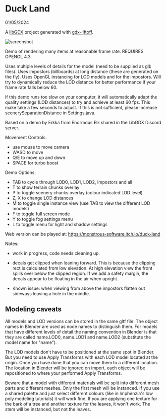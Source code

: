 # Duck Land
01/05/2024

A [libGDX](https://libgdx.com/) project generated with [gdx-liftoff](https://github.com/tommyettinger/gdx-liftoff).

![screenshot](https://github.com/MonstrousSoftware/Duck-Land/assets/49096535/0c6ce918-a332-473c-b4cf-a95b23acc235)

Demo of rendering many items at reasonable frame rate.
REQUIRES OPENGL 4.3.

Uses multiple levels of details for the model (need to be supplied as glb files). 
Uses impostors (billboards) at long distance (these are generated on the fly).
Uses OpenGL instancing for LOD models and for the impostors.
Will try to dynamically reduce the LOD distance for better performance if your frame rate falls below 60.


If this demo runs too slow on your computer, it will automatically adapt the quality settings (LOD distances) to try and achieve at least 60 fps.
This make take a few seconds to adjust.  If this is not sufficient, please increase scenerySeparationDistance in Settings.java.

Based on a demo by Erkka from Enormous Elk shared in the LibGDX Discord server.


Movement Controls:
- use mouse to move camera
- WASD to move
- Q/E to move up and down
- SPACE for turbo boost

Demo Options:
- TAB to cycle through LOD0, LOD1, LOD2, Impostors and all
- T to show terrain chunks overlay
- P to toggle scenery chunks overlay (colour indicated LOD level)
- Z, X to change LOD distances
- M to toggle single instance view (use TAB to view the different LOD models)
- F to toggle full screen mode
- Y to toggle fog settings menu
- L to toggle menu for light and shadow settings

Web version can be played at: https://monstrous-software.itch.io/duck-land



Notes:
- work in progress, code needs cleaning up.
 
- decals get clipped when leaning forward.  This is because the clipping rect is calculated from low elevation. At high elevation view the front spills over
 below the clipped region.  If we add a safety margin, the decals appear to be floating in the air when upright.

- Known issue: when viewing from above the impostors flatten out sideways leaving a hole in the middle.


Modeling caveats
----------------
All models and LOD versions can be stored in the same gltf file.  The object names in Blender are used as node names to distinguish them.
For models that have different levels of detail the naming convention in Blender is that they are called name.LOD0, name.LOD1 and name.LOD2 (substitute the model name for "name").

The LOD models don't have to be positioned at the same spot in Blender. But you need to use Apply Transforms with each LOD model located at the origin.  Once you have done that
you can move them to a different location. The location in Blender will be ignored on import, each object will be repositioned to where your performed Apply Transforms.

Beware that a model with different materials will be split into different mesh parts and different meshes.  Only the first mesh will be instanced.
If you use a shared palette and just select different colours (like in Imphenzia's low poly modeling tutorials) it will work fine.
If you are applying one texture for the bark of a tree and another texture for the leaves, it won't work.  The stem will be instanced, but not the leaves.




